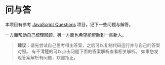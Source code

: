 # 问与答

本项目有参考 [JavaScript Questions](https://github.com/lydiahallie/javascript-questions) 项目，记下一些问题与解答。

一方面帮助自己梳理回顾，另一方面也希望能帮助到一些新人。

> **建议**：请先尝试自己思考得出答案，之后可以复制代码运行并与自己的答案对照。
> 有不清楚的可以点击问题下面的答案解析查看相关解析。
> 如果您发现答案解析有问题，欢迎指正。

